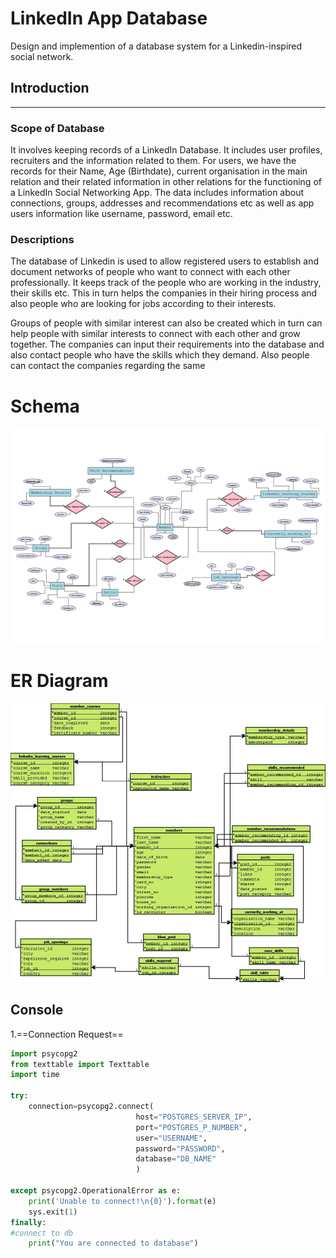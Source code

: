 # LinkedIn App Database
Design and implemention of a database system for a Linkedin-inspired social network.


## Introduction

--------------------------------------------------------------

### Scope of Database
It involves keeping records of a LinkedIn Database. It includes user profiles, recruiters and
the information related to them. For users, we have the records for their Name, Age
(Birthdate), current organisation in the main relation and their related information in other
relations for the functioning of a ​LinkedIn Social Networking App​. The data includes
information about connections, groups, addresses and recommendations etc as well as
app users information like username, password, email etc.


### Descriptions
The database of Linkedin is used to allow registered users to establish and document
networks of people who want to connect with each other professionally. It keeps track of
the people who are working in the industry, their skills etc. This in turn helps the
companies in their hiring process and also people who are looking for jobs according to
their interests. 

Groups of people with similar interest can also be created which in turn can help people
with similar interests to connect with each other and grow together.
The companies can input their requirements into the database and also contact people
who have the skills which they demand. Also people can contact the companies regarding
the same

# Schema
![](https://github.com/MukundKal/postgres-linkedin/blob/master/img/schema.PNG)

# ER Diagram
![](https://raw.githubusercontent.com/MukundKal/postgres-linkedin/master/img/final%20schema.jpeg)



## Console 


1.==Connection Request==
```python
import psycopg2
from texttable import Texttable
import time

try:
    connection=psycopg2.connect(
                            host="POSTGRES_SERVER_IP",
                            port="POSTGRES_P_NUMBER",
                            user="USERNAME",
                            password="PASSWORD",
                            database="DB_NAME"
                            )

except psycopg2.OperationalError as e:
    print('Unable to connect!\n{0}').format(e)
    sys.exit(1)
finally:
#connect to db 
    print("You are connected to database")

```
